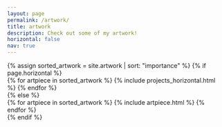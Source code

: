 ```yaml
---
layout: page
permalink: /artwork/
title: artwork
description: Check out some of my artwork!
horizontal: false
nav: true
---
```


<div class="artwork">
    {% assign sorted_artwork = site.artwork | sort: "importance" %}
    <!-- Generate cards for each piece -->
    {% if page.horizontal %}
      <div class="container">
        <div class="row row-cols-2">
        {% for artpiece in sorted_artwork %}
          {% include projects_horizontal.html %}
        {% endfor %}
        </div>
      </div>
    {% else %}
      <div class="grid">
        {% for artpiece in sorted_artwork %}
          {% include artpiece.html %}
        {% endfor %}
      </div>
    {% endif %}
</div>

